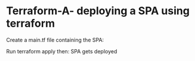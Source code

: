 # Terraform-A- deploying a SPA using terraform

Create a main.tf file containing the SPA:

Run terraform apply then: SPA gets deployed
